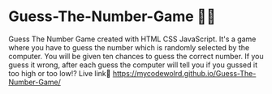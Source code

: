 # Guess-The-Number-Game 🤔💡
Guess The Number Game created with HTML CSS JavaScript.
It's a game where you have to guess the number which is randomly selected by the computer. You will be given ten chances to guess the correct number. If you guess it wrong, after each guess the computer will tell you if you gussed it too high or too low⁉️
Live link🔗 https://mycodewolrd.github.io/Guess-The-Number-Game/
